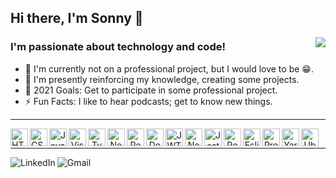 ## Hi there, I'm Sonny 👋

<a href="https://github.com/anuraghazra/convoychat">
  <img align="right" src="https://github-readme-stats.vercel.app/api/top-langs/?username=sonnymarinho&layout=compact" />
</a>

### I'm passionate about technology and code!

- 🏢 I'm currently not on a professional project, but I would love to be 😁.
- 📓 I'm presently reinforcing my knowledge, creating some projects.
- 🎯 2021 Goals: Get to participate in some professional project.
- ⚡ Fun Facts: I like to hear podcasts; get to know new things.


---

<p align="inline">
  
  <img height="28px" align="left" alt="HTML5" src="https://raw.githubusercontent.com/sonnymarinho/sonnymarinho/edit/profile/assets/techandtools/html5.png" />
  
  <img height="28px" align="left" alt="CSS3" src="https://raw.githubusercontent.com/sonnymarinho/sonnymarinho/edit/profile/assets/techandtools/css3.png" />
  
  <img height="28px" align="left" alt="Javascript" src="https://raw.githubusercontent.com/sonnymarinho/sonnymarinho/edit/profile/assets/techandtools/javascript.svg" />
  
  <a align="center" href="https://code.visualstudio.com">
    <img height="28px" align="left" alt="Visual Studio Code" src="https://raw.githubusercontent.com/sonnymarinho/sonnymarinho/edit/profile/assets/techandtools/vscode.svg" />
  </a>
  
  <a align="center" href="https://www.typescriptlang.org">
    <img height="28px" align="left" alt="Typescript" src="https://raw.githubusercontent.com/sonnymarinho/sonnymarinho/edit/profile/assets/techandtools/typescript.svg" />
  </a>
  
  <a align="center" href="https://nodejs.org/">
    <img height="28px" align="left" alt="NodeJS" src="https://raw.githubusercontent.com/sonnymarinho/sonnymarinho/edit/profile/assets/techandtools/nodejs.svg" />
  </a>
  
  <a align="center" href="https://https://pt-br.reactjs.org/">
    <img height="28px" align="left" alt="React" src="https://raw.githubusercontent.com/sonnymarinho/sonnymarinho/edit/profile/assets/techandtools/react.svg" />
  </a>
  
  <a align="center" href="https://www.docker.com">
    <img height="28px" align="left" alt="Docker" src="https://raw.githubusercontent.com/sonnymarinho/sonnymarinho/edit/profile/assets/techandtools/docker.svg" />
  </a>
  
  <a align="center" href="https://jwt.io">
    <img height="28px" align="left" alt="JWT" src="https://raw.githubusercontent.com/sonnymarinho/sonnymarinho/edit/profile/assets/techandtools/JWT.svg" />
  </a>
  
  <a align="center" href="https://nextjs.org">
    <img height="28px" align="left" alt="NextJS" src="https://raw.githubusercontent.com/sonnymarinho/sonnymarinho/edit/profile/assets/techandtools/nextjs.png" />
  </a>
  
  
  <a align="center" href="https://jestjs.io">
    <img height="28px" align="left" alt="Jest" src="https://raw.githubusercontent.com/sonnymarinho/sonnymarinho/edit/profile/assets/techandtools/jest.svg" />
  </a>  

  <a align="center" href="https://www.postgresql.org">
    <img height="28px" align="left" alt="PostgreSQl" src="https://raw.githubusercontent.com/sonnymarinho/sonnymarinho/edit/profile/assets/techandtools/postgresql.svg" />
  </a>
 

  <a align="center" href="https://eslint.org">
    <img height="28px" align="left" alt="Eslint" src="https://raw.githubusercontent.com/sonnymarinho/sonnymarinho/edit/profile/assets/techandtools/eslint.svg" />
  </a>


  <a align="center" href="https://prettier.io">
    <img height="28px" align="left" alt="Prettier" src="https://raw.githubusercontent.com/sonnymarinho/sonnymarinho/edit/profile/assets/techandtools/prettier.svg" />
  </a>


  <a align="center" href="https://yarnpkg.com">
    <img height="28px" align="left" alt="Yarn" src="https://raw.githubusercontent.com/sonnymarinho/sonnymarinho/edit/profile/assets/techandtools/yarn.svg" />
  </a>
  
  <a align="center" href="https://ubuntu.com">
    <img height="28px" align="left" alt="Ubuntu" src="https://seeklogo.com/images/U/ubuntu-logo-8FDEC6A07B-seeklogo.com.png" />
  </a>
  
</p>

</br>

---


<p align="inline">
  <a href="https://www.linkedin.com/in/sonnymarinho" target="_blank">
    <img align="left" alt="LinkedIn" src="https://img.shields.io/badge/-Sonny%20Marinho-378fe9?style=flat-square&logo=Linkedin&logoColor=white&link=https://www.linkedin.com/in/sonnymarinho" />
  </ a>


  <a href="mailto:sonny.marinho@gmail.com">
    <img  align="left" alt="Gmail" src="https://img.shields.io/badge/-sonny.marinho@gmail.com-ea4335?style=flat-square&logo=Gmail&logoColor=white" />  
  </a>
</p>
